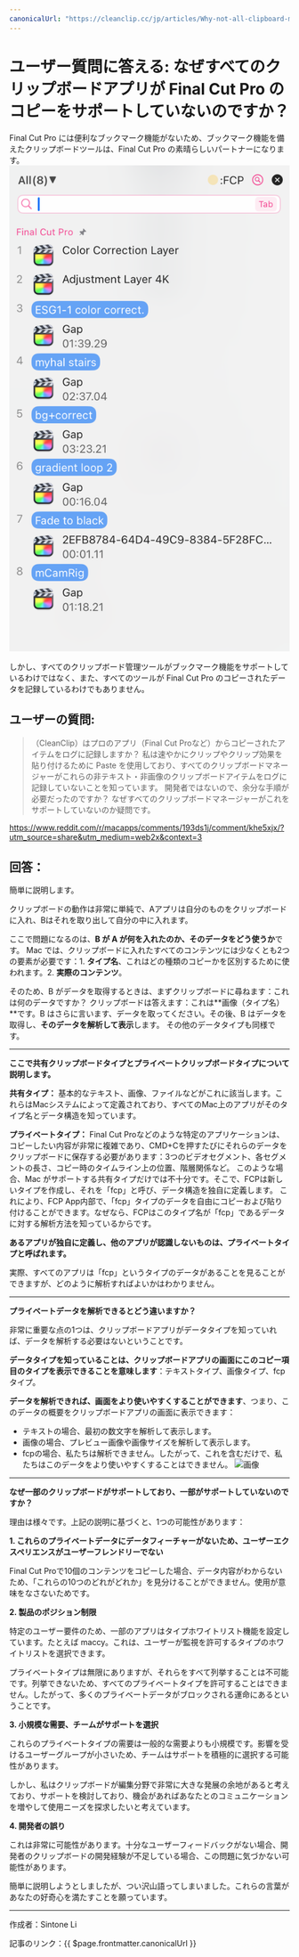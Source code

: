 ```yaml
---
canonicalUrl: "https://cleanclip.cc/jp/articles/Why-not-all-clipboard-managers-support-Final-Cut-Pro-copies/"
---
```


# ユーザー質問に答える: なぜすべてのクリップボードアプリが Final Cut Pro のコピーをサポートしていないのですか？

Final Cut Pro には便利なブックマーク機能がないため、ブックマーク機能を備えたクリップボードツールは、Final Cut Pro の素晴らしいパートナーになります。
![Final Cut Pro と無料のクリップボード管理ツール CleanClip の協力関係](./cooperate-with-final-cut-pro.png)

しかし、すべてのクリップボード管理ツールがブックマーク機能をサポートしているわけではなく、また、すべてのツールが Final Cut Pro のコピーされたデータを記録しているわけでもありません。

## **ユーザーの質問:**

>（CleanClip）はプロのアプリ（Final Cut Proなど）からコピーされたアイテムをログに記録しますか？ 私は速やかにクリップやクリップ効果を貼り付けるために Paste を使用しており、すべてのクリップボードマネージャーがこれらの非テキスト・非画像のクリップボードアイテムをログに記録していないことを知っています。
開発者ではないので、余分な手順が必要だったのですか？ なぜすべてのクリップボードマネージャーがこれをサポートしていないのか疑問です。

https://www.reddit.com/r/macapps/comments/193ds1j/comment/khe5xjx/?utm_source=share&utm_medium=web2x&context=3

## **回答：**

簡単に説明します。

クリップボードの動作は非常に単純で、Aアプリは自分のものをクリップボードに入れ、Bはそれを取り出して自分の中に入れます。

ここで問題になるのは、**B が A が何を入れたのか、そのデータをどう使うか**です。
Mac では、クリップボードに入れたすべてのコンテンツには少なくとも2つの要素が必要です：1. **タイプ名**、これはどの種類のコピーかを区別するために使われます。2. **実際のコンテンツ**。

そのため、B がデータを取得するときは、まずクリップボードに尋ねます：これは何のデータですか？ クリップボードは答えます：これは**画像（タイプ名）**です。B はさらに言います、データを取ってください。その後、B はデータを取得し、**そのデータを解析して表示**します。
その他のデータタイプも同様です。

------
**ここで共有クリップボードタイプとプライベートクリップボードタイプについて説明します。**

**共有タイプ：**
基本的なテキスト、画像、ファイルなどがこれに該当します。これらはMacシステムによって定義されており、すべてのMac上のアプリがそのタイプ名とデータ構造を知っています。

**プライベートタイプ：**
Final Cut Proなどのような特定のアプリケーションは、コピーしたい内容が非常に複雑であり、CMD+Cを押すたびにそれらのデータをクリップボードに保存する必要があります：3つのビデオセグメント、各セグメントの長さ、コピー時のタイムライン上の位置、階層関係など。
このような場合、Mac がサポートする共有タイプだけでは不十分です。そこで、FCPは新しいタイプを作成し、それを「fcp」と呼び、データ構造を独自に定義します。
これにより、FCP App内部で、「fcp」タイプのデータを自由にコピーおよび貼り付けることができます。なぜなら、FCPはこのタイプ名が「fcp」であるデータに対する解析方法を知っているからです。

**あるアプリが独自に定義し、他のアプリが認識しないものは、プライベートタイプと呼ばれます。**

実際、すべてのアプリは「fcp」というタイプのデータがあることを見ることができますが、どのように解析すればよいかはわかりません。

-------
**プライベートデータを解析できるとどう違いますか？**

非常に重要な点の1つは、クリップボードアプリがデータタイプを知っていれば、データを解析する必要はないということです。

**データタイプを知っていることは、クリップボードアプリの画面にこのコピー項目のタイプを表示できることを意味します**：テキストタイプ、画像タイプ、fcp タイプ。

**データを解析できれば、画面をより使いやすくすることができます**、つまり、このデータの概要をクリップボードアプリの画面に表示できます：
- テキストの場合、最初の数文字を解析して表示します。
- 画像の場合、プレビュー画像や画像サイズを解析して表示します。
- fcpの場合、私たちは解析できません。したがって、これを含むだけで、私たちはこのデータをより使いやすくすることはできません。
![画像](https://github.com/auv1107/blug/assets/2681464/e0f8786a-7078-449d-83b4-21d080853f28)

------

**なぜ一部のクリップボードがサポートしており、一部がサポートしていないのですか？**

理由は様々です。上記の説明に基づくと、1つの可能性があります：

**1. これらのプライベートデータにデータフィーチャーがないため、ユーザーエクスペリエンスがユーザーフレンドリーでない**

Final Cut Proで10個のコンテンツをコピーした場合、データ内容がわからないため、「これらの10つのどれがどれか」を見分けることができません。使用が意味をなさないためです。

**2. 製品のポジション制限**

特定のユーザー要件のため、一部のアプリはタイプホワイトリスト機能を設定しています。たとえば maccy。これは、ユーザーが監視を許可するタイプのホワイトリストを選択できます。

プライベートタイプは無限にありますが、それらをすべて列挙することは不可能です。列挙できないため、すべてのプライベートタイプを許可することはできません。したがって、多くのプライベートデータがブロックされる運命にあるということです。

**3. 小規模な需要、チームがサポートを選択**

これらのプライベートタイプの需要は一般的な需要よりも小規模です。影響を受けるユーザーグループが小さいため、チームはサポートを積極的に選択する可能性があります。

しかし、私はクリップボードが編集分野で非常に大きな発展の余地があると考えており、サポートを検討しており、機会があればあなたとのコミュニケーションを増やして使用ニーズを探求したいと考えています。

**4. 開発者の誤り**

これは非常に可能性があります。十分なユーザーフィードバックがない場合、開発者のクリップボードの開発経験が不足している場合、この問題に気づかない可能性があります。

簡単に説明しようとしましたが、つい沢山語ってしまいました。これらの言葉があなたの好奇心を満たすことを願っています。

---

作成者：Sintone Li

記事のリンク：{{ $page.frontmatter.canonicalUrl }}